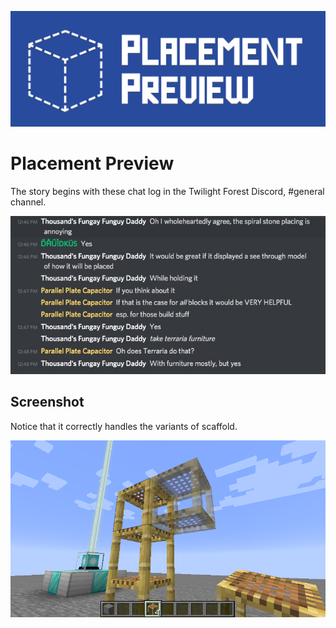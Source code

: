 ![Logo](docs/logo-large.png)

# Placement Preview

The story begins with these chat log in the Twilight Forest Discord, #general channel.

![Why?](docs/why.png)

## Screenshot

Notice that it correctly handles the variants of scaffold.

![Demo](docs/demo.png)